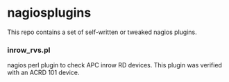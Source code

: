 nagiosplugins
=============

This repo contains a set of self-written or tweaked nagios plugins.


### inrow_rvs.pl

nagios perl plugin to check APC inrow RD devices. This plugin was verified with an ACRD 101 device.




